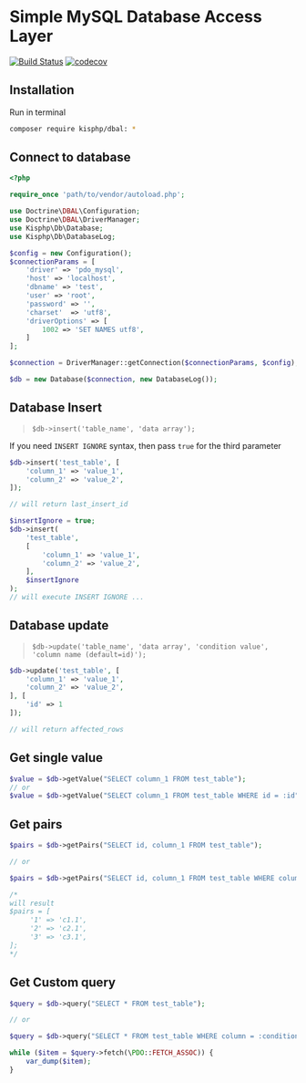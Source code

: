 # Simple MySQL Database Access Layer

[![Build Status](https://travis-ci.org/kisphp/dbal.svg?branch=master)](https://travis-ci.org/kisphp/dbal)
[![codecov](https://codecov.io/gh/kisphp/dbal/branch/master/graph/badge.svg)](https://codecov.io/gh/kisphp/dbal)

## Installation

Run in terminal

```sh
composer require kisphp/dbal: *
```

## Connect to database

```php
<?php

require_once 'path/to/vendor/autoload.php';

use Doctrine\DBAL\Configuration;
use Doctrine\DBAL\DriverManager;
use Kisphp\Db\Database;
use Kisphp\Db\DatabaseLog;

$config = new Configuration();
$connectionParams = [
    'driver' => 'pdo_mysql',
    'host' => 'localhost',
    'dbname' => 'test',
    'user' => 'root',
    'password' => '',
    'charset'  => 'utf8',
    'driverOptions' => [
        1002 => 'SET NAMES utf8',
    ]
];

$connection = DriverManager::getConnection($connectionParams, $config);

$db = new Database($connection, new DatabaseLog());
```

## Database Insert

> `$db->insert('table_name', 'data array');`

If you need `INSERT IGNORE` syntax, then pass `true` for the third parameter

```php
$db->insert('test_table', [
    'column_1' => 'value_1',
    'column_2' => 'value_2',
]);

// will return last_insert_id

$insertIgnore = true;
$db->insert(
    'test_table',
    [
        'column_1' => 'value_1',
        'column_2' => 'value_2',
    ],
    $insertIgnore
);
// will execute INSERT IGNORE ...

```

## Database update

> `$db->update('table_name', 'data array', 'condition value', 'column name (default=id)');`

```php
$db->update('test_table', [
    'column_1' => 'value_1',
    'column_2' => 'value_2',
], [
    'id' => 1
]);

// will return affected_rows
```


## Get single value

```php
$value = $db->getValue("SELECT column_1 FROM test_table");
// or
$value = $db->getValue("SELECT column_1 FROM test_table WHERE id = :id", [ 'id' => 1 ]);
```

## Get pairs 

```php
$pairs = $db->getPairs("SELECT id, column_1 FROM test_table");

// or

$pairs = $db->getPairs("SELECT id, column_1 FROM test_table WHERE column_2 = :condition", [ 'condition' => 'demo' ]);

/*
will result
$pairs = [
     '1' => 'c1.1',
     '2' => 'c2.1',
     '3' => 'c3.1',
];
*/
```

## Get Custom query
 

```php
$query = $db->query("SELECT * FROM test_table");

// or

$query = $db->query("SELECT * FROM test_table WHERE column = :condition", [ 'condition' => 'demo' ]);

while ($item = $query->fetch(\PDO::FETCH_ASSOC)) {
    var_dump($item);
}
```
